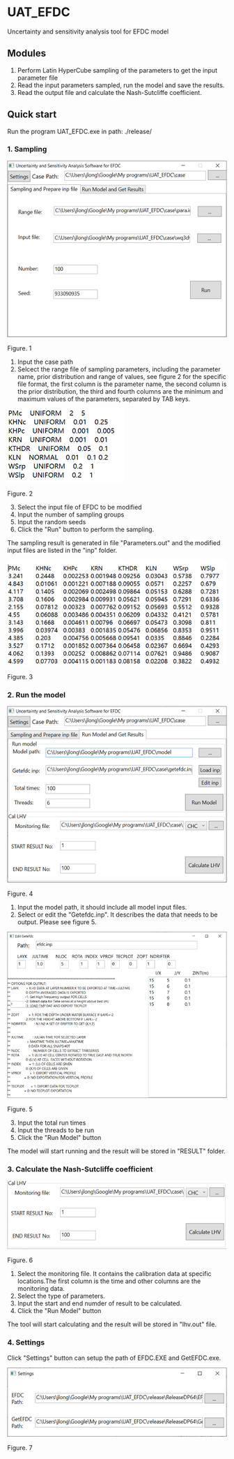 # UAT_EFDC
Uncertainty and sensitivity analysis tool for EFDC model
## Modules
1. Perform Latin HyperCube sampling of the parameters to get the input parameter file
2. Read the input parameters sampled, run the model and save the results.
3. Read the output file and calculate the Nash-Sutcliffe coefficient.
## Quick start
Run the program UAT_EFDC.exe in path: ./release/
### 1. Sampling

![avatar](https://github.com/jlonghku/UAT_EFDC/blob/master/img/Fig1.png)

Figure. 1

1. Input the case path
2. Selcect the range file of sampling parameters, including the parameter name, prior distribution and range of values, see figure 2 for the specific file format, the first column is the parameter name, the second column is the prior distribution, the third and fourth columns are the minimum and maximum values of the parameters, separated by TAB keys.

![avatar](https://github.com/jlonghku/UAT_EFDC/blob/master/img/Fig2.png)  

Figure. 2

3. Select the input file of EFDC to be modified
4. Input the number of sampling groups
5. Input the random seeds
6. Click the "Run" button to perform the sampling.

The sampling result is generated in file "Parameters.out" and the modified input files are listed in the "inp" folder.

![avatar](https://github.com/jlonghku/UAT_EFDC/blob/master/img/Fig3.png)

Figure. 3

### 2. Run the model

![avatar](https://github.com/jlonghku/UAT_EFDC/blob/master/img/Fig4.png)

Figure. 4

1. Input the model path, it should include all model input files. 
2. Select or edit the "Getefdc.inp". It describes the data that needs to be output. Please see figure 5.

![avatar](https://github.com/jlonghku/UAT_EFDC/blob/master/img/Fig5.png)

Figure. 5

3. Input the total run times
4. Input the threads to be run
5. Click the "Run Model" button

The model will start running and the result will be stored in "RESULT" folder.

### 3. Calculate the Nash-Sutcliffe coefficient

![avatar](https://github.com/jlonghku/UAT_EFDC/blob/master/img/Fig6.png)

Figure. 6

1. Select the monitoring file. It contains the calibration data at specific locations.The first column is the time and other columns are the monitoring data.
2. Select the type of parameters.
3. Input the start and end numder of result to be calculated.
4. Click the "Run Model" button

The tool will start calculating and the result will be stored in "lhv.out" file.

### 4. Settings
Click "Settings" button can setup the path of EFDC.EXE and GetEFDC.exe.

![avatar](https://github.com/jlonghku/UAT_EFDC/blob/master/img/Fig7.png)

Figure. 7